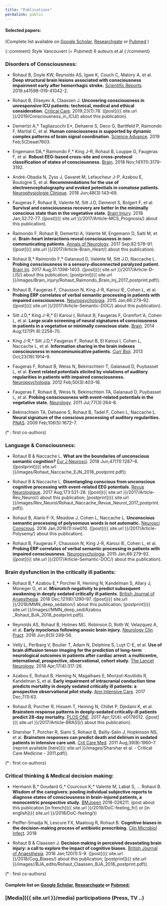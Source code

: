 ```yaml
---
title: "Publications"
permalink: publis
---
```


#### Selected papers:
(Complete list available on [Google Scholar], [Researchgate] or [Pubmed] )

{::comment} Style Vancouvert (= Pubmed) 6 auteurs et.al {:/comment}

<script type='text/javascript' src='https://d1bxh8uas1mnw7.cloudfront.net/assets/embed.js'></script>


### Disorders of Consciousness:
- Rohaut B, Doyle KW, Reynolds AS, Igwe K, Couch C, Matory A, et al. **Deep structural brain lesions associated with consciousness impairment early after hemorrhagic stroke.** [Scientific Reports](https://www.nature.com/articles/s41598-019-41042-2). 2019.s41598-019-41042-2.
    <div data-badge-popover="right" data-badge-type="4" data-doi="s41598-019-41042-2" data-hide-less-than="10" class="altmetric-embed"></div>

- Rohaut B, Eliseyev A, Claassen J. **Uncovering consciousness in unresponsive ICU patients: technical, medical and ethical consideration.** [Critical Care](https://doi.org/10.1186/s13054-019-2370-4). 2019;23(1):78. ([post]({{ site.url }}/2019/Consciousness_in_ICU/) about this publication).
    <div data-badge-popover="right" data-badge-type="4" data-doi="10.1186/s13054-019-2370-4" data-hide-less-than="10" class="altmetric-embed"></div>

- Demertzi A,* Tagliazucchi E*, Dehaene S, Deco G, Barttfeld P, Raimondo F, Martial C, et al.
 **Human consciousness is supported by dynamic complex patterns of brain signal coordination.** [Science Advance](https://doi.org/10.1126/sciadv.aat7603). 2019 Feb;5(2)eaat7603.
    <div data-badge-popover="right" data-badge-type="4" data-doi="10.1126/sciadv.aat7603" data-hide-less-than="10" class="altmetric-embed"></div>

- Engemann DA,* Raimondo F,* King J-R, Rohaut B, Louppe G, Faugeras F, et al. **Robust EEG-based cross-site and cross-protocol classification of states of consciousness.** [Brain](https://doi.org/10.1093/brain/awy251). 2018 Nov;141(11):3179-3192.
    <div data-badge-popover="right" data-badge-type="4" data-doi="10.1093/brain/awy251" data-hide-less-than="10" class="altmetric-embed"></div>

- André-Obadia N, Zyss J, Gavaret M, Lefaucheur J-P, Azabou E, Boulogne S, et al. **Recommendations for the use of electroencephalography and evoked potentials in comatose patients.** [Neurophysiologie Clinique](https://doi.org/10.1016/j.neucli.2018.05.038). 2018 Jun;48(3):143–69.
    <div data-badge-popover="right" data-badge-type="4" data-doi="10.1016/j.neucli.2018.05.038" data-hide-less-than="10" class="altmetric-embed"></div>

- Faugeras F, Rohaut B, Valente M, Sitt J.D, Demeret S, Bolgert F, et al. **Survival and consciousness recovery are better in the minimally conscious state than in the vegetative state**. [Brain Injury](https://doi.org/10.1080/02699052.2017.1364421). 2018 Jan;32:72-77. ([post]({{ site.url }}/2017/Article-MCS_Prognosis/) about this publication).
    <div data-badge-popover="right" data-badge-type="4" data-doi="10.1080/02699052.2017.1364421" data-hide-less-than="10" class="altmetric-embed"></div>

- Raimondo F, Rohaut B, Demertzi A, Valente M, Engemann D, Salti M, et al. **Brain-heart interactions reveal consciousness in non-communicating patients**. [Annals of Neurology](http://dx.doi.org/10.1002/ana.25045). 2017 Sep;82:578–91. ([post]({{ site.url }}/2017/Article-Brain_Heart/) about this publication).
    <div data-badge-popover="right" data-badge-type="4" data-doi="10.1002/ana.25045" data-hide-less-than="10" class="altmetric-embed"></div>

- Rohaut B,* Raimondo F,* Galanaud D, Valente M, Sitt J.D, Naccache L. **Probing
consciousness in a sensory-disconnected paralyzed patient.** [Brain Inj](https://doi.org/10.1080/02699052.2017.1327673). 2017 Aug;31:1398-1403. ([post]({{ site.url }}/2017/Article-D-LIS/) about this publication; [postprint]({{ site.url }}/images/Brain_injury/Rohaut_Raimondo_Brain_Inj_2017_postprint.pdf)).
    <div data-badge-popover="right" data-badge-type="4" data-doi="10.1080/02699052.2017.1327673" data-hide-less-than="10" class="altmetric-embed"></div>

- Rohaut B, Faugeras F, Chausson N, King J-R, Karoui IE, Cohen L, et al. **Probing ERP correlates of verbal semantic processing in patients with impaired consciousness.** [Neuropsychologia](http://dx.doi.org/10.1016/j.neuropsychologia.2014.10.014). 2015 Jan;66:279–92. ([post]({{ site.url }}/2017/Article-Semantic-DOC/) about this publication).
    <div data-badge-popover="right" data-badge-type="4" data-doi="10.1016/j.neuropsychologia.2014.10.014" data-hide-less-than="10" class="altmetric-embed"></div>

- Sitt J.D,* King J-R,* El Karoui I, Rohaut B, Faugeras F, Gramfort A, Cohen L, et al. **Large scale screening of neural signatures of consciousness in patients in a vegetative or minimally conscious state.** [Brain](https://doi.org/10.1093/brain/awu141). 2014 Aug;137(Pt 8):2258–70.
    <div data-badge-popover="right" data-badge-type="4" data-doi="10.1093/brain/awu141" data-hide-less-than="10" class="altmetric-embed"></div>

- King J-R,* Sitt J.D,* Faugeras F, Rohaut B, El Karoui I, Cohen L, Naccache L, et al. **Information sharing in the brain indexes consciousness in noncommunicative patients.** [Curr Biol](http://dx.doi.org/10.1016/j.cub.2013.07.075). 2013 Oct;23(19):1914–9.
    <div data-badge-popover="right" data-badge-type="4" data-doi="10.1016/j.cub.2013.07.075" data-hide-less-than="10" class="altmetric-embed"></div>

- Faugeras F, Rohaut B, Weiss N, Bekinschtein T, Galanaud D, Puybasset L, et al.  **Event related potentials elicited by violations of auditory regularities in patients with impaired consciousness.** [Neuropsychologia](http://dx.doi.org/10.1016/j.neuropsychologia.2011.12.015). 2012 Feb;50(3):403–18.
    <div data-badge-popover="right" data-badge-type="4" data-doi="10.1016/j.neuropsychologia.2011.12.015" data-hide-less-than="10" class="altmetric-embed"></div>

- Faugeras F, Rohaut B, Weiss N, Bekinschtein TA, Galanaud D, Puybasset L, et al. **Probing consciousness with event-related potentials in the vegetative state.** [Neurology](http://dx.doi.org/10.1212/WNL.0b013e3182217ee8). 2011 Jul;77(3):264–8.
    <div data-badge-popover="right" data-badge-type="4" data-doi="10.1212/WNL.0b013e3182217ee8" data-hide-less-than="10" class="altmetric-embed"></div>

- Bekinschtein TA, Dehaene S, Rohaut B, Tadel F, Cohen L, Naccache L. **Neural signature of the conscious processing of auditory regularities.** [PNAS](http://dx.doi.org/10.1073/pnas.0809667106). 2009 Feb;106(5):1672–7.
    <div data-badge-popover="right" data-badge-type="4" data-doi="10.1073/pnas.0809667106" data-hide-less-than="10" class="altmetric-embed"></div>

(* : first co-authors)

### Language & Consciousness:

- Rohaut B & Naccache L. **What are the boundaries of unconscious semantic
cognition?** [Eur J Neurosci](https://doi.org/10.1111/ejn.13930). 2018 Jun;47(11):1287–8. ([postprint]({{ site.url }}/images/Rohaut_Naccache_EJN_2018_postprint.pdf)).
    <div data-badge-popover="right" data-badge-type="4" data-doi="10.1111/ejn.13930" data-hide-less-than="10" class="altmetric-embed"></div>

- Rohaut B & Naccache L. **Disentangling conscious from unconscious cognitive processing with event-related EEG potentials**. [Revue Neurologique](https://doi.org/10.1016/j.neurol.2017.08.001). 2017 Aug;173:521-28. ([post]({{ site.url }}/2017/Article-Rev_Neurol/) about this publication; [postprint]({{ site.url }}/images/Rev_Neurol/Rohaut_Naccache_Revue_Neurol_2017_postprint.pdf)).
    <div data-badge-popover="right" data-badge-type="4" data-doi="10.1016/j.neurol.2017.08.001" data-hide-less-than="10" class="altmetric-embed"></div>

- Rohaut B, Alario F-X, Meadow J, Cohen L, Naccache L. **Unconscious semantic processing of polysemous words is not automatic.** [Neurosci Conscious](https://doi.org/10.1093/nc/niw010). 2016 Jan;2016(1):niw010. ([post]({{ site.url }}/2017/Article-Polysemy/) about this publication).
    <div data-badge-popover="right" data-badge-type="4" data-doi="10.1093/nc/niw010" data-hide-less-than="10" class="altmetric-embed"></div>

- Rohaut B, Faugeras F, Chausson N, King J-R, Karoui IE, Cohen L, et al. **Probing ERP correlates of verbal semantic processing in patients with impaired consciousness.** [Neuropsychologia](http://dx.doi.org/10.1016/j.neuropsychologia.2014.10.014). 2015 Jan;66:279–92. ([post]({{ site.url }}/2017/Article-Semantic-DOC/) about this publication).
    <div data-badge-popover="right" data-badge-type="4" data-doi="10.1016/j.neuropsychologia.2014.10.014" data-hide-less-than="10" class="altmetric-embed"></div>


### Brain dysfunction in the critically ill patients:
- Rohaut B,* Azabou E,* Porcher R, Heming N, Kandelman S, Allary J, Moneger G, et al. **Mismatch negativity to predict subsequent awakening in deeply sedated critically ill patients.** [British Journal of Anaesthesia](https://doi.org/10.1016/j.bja.2018.06.029). 2018 Dec;121(6):1290–97. ([post]({{ site.url }}/2018/MMN_deep_sedation/) about this publication; [postprint]({{ site.url }}/images//MMN_deep_sed/Azabou _Rohaut_BJA_2018_postprint.pdf)).  
    <div data-badge-popover="right" data-badge-type="4" data-doi="10.1016/j.bja.2018.06.029" data-hide-less-than="10" class="altmetric-embed"></div>

- Reynolds AS, Rohaut B, Holmes MG, Robinson D, Roth W, Velazquez A, et al. **Early myoclonus following anoxic brain injury.** [Neurology Clin Pract](https://doi.org/10.1212/CPJ.0000000000000466).  2018 Jun;8(3):249–56.
    <div data-badge-popover="right" data-badge-type="4" data-doi="10.1212/CPJ.0000000000000466" data-hide-less-than="10" class="altmetric-embed"></div>


- Velly L, Perlbarg V, Boulier T, Adam N, Delphine S, Luyt C-E, et al. **Use of brain diffusion tensor imaging for the prediction of long-term neurological outcomes in patients after cardiac arrest: a multicentre, international, prospective, observational, cohort study.** [The Lancet Neurology](https://doi.org/10.1016/S1474-4422(18)30027-9). 2018 Apr;17(4):317-26.
    <div data-badge-popover="right" data-badge-type="4" data-doi="10.1016/S1474-4422(18)30027-9" data-hide-less-than="10" class="altmetric-embed"></div>

- Azabou E, Rohaut B, Heming N, Magalhaes E, Morizot-Koutlidis R, Kandelman S, et al. **Early impairment of intracranial conduction time predicts
mortality in deeply sedated critically ill patients: a prospective observational
pilot study.** [Ann Intensive Care](https://doi.org/10.1186/s13613-017-0290-5). 2017 Dec;7(1):63.
    <div data-badge-popover="right" data-badge-type="4" data-doi="10.1186/s13613-017-0290-5" data-hide-less-than="10" class="altmetric-embed"></div>

- Rohaut B, Porcher R, Hissem T, Heming N, Chillet P, Djedaini K, et al. **Brainstem response patterns in deeply-sedated critically-ill patients predict 28-day mortality.** [PLOS ONE](https://doi.org/10.1371/journal.pone.0176012). 2017 Apr;12(4): e0176012. ([post]({{ site.url }}/2017/Article-BRASS/)  about this publication).
    <div data-badge-popover="right" data-badge-type="4" data-doi="10.1371/journal.pone.0176012" data-hide-less-than="10" class="altmetric-embed"></div>

- Sharshar T, Porcher R, Siami S, Rohaut B, Bailly-Salin J, Hopkinson NS, et al. **Brainstem responses can predict death and delirium in sedated patients in intensive care unit.** [Crit Care Med](http://dx.doi.org/10.1097/CCM.0b013e31821b843b). 2011 Aug;39(8):1960–7. (reprint available [here]({{ site.url }}/images/Sharshar et al. - Critical Care Medicine - 2011.pdf)).
    <div data-badge-popover="right" data-badge-type="4" data-doi="10.1097/CCM.0b013e31821b843b" data-hide-less-than="10" class="altmetric-embed"></div>

(* : first co-authors)


### Critical thinking & Medical decision making:
- Hermann B,* Goudard G,* Courcoux K,* Valente M, Labat S, ... Rohaut B. **Wisdom of the caregivers: pooling individual subjective reports to diagnose states of consciousness in brain-injured patients, a monocentric prospective study.** [BMJopen](http://dx.doi.org/10.1136/bmjopen-2018-026211) 2018-026211. (post about this publication [in french]({{ site.url }}/2019/DoC-feeling_fr/) or [in english]({{ site.url }}/2018/DoC-feeling/))
    <div data-badge-popover="right" data-badge-type="4" data-doi="10.1136/bmjopen-2018-026211" data-hide-less-than="10" class="altmetric-embed"></div>

- Peiffer-Smadja N, Lescure FX, Maatoug R, Rohaut B. **Cognitive biases in the
decision-making process of antibiotic prescribing.** [Clin Microbiol Infect](https://doi.org/10.1016/j.cmi.2018.12.010). 2018

- Rohaut B & Claassen J. **Decision making in perceived devastating brain injury: a call to explore the impact of cognitive biases.** [British Journal of Anaesthesia](http://dx.doi.org/10.1016/j.bja.2017.11.007). 2018 Jan;120(1):5-9. ([post]({{ site.url }}/2018/Cog_Biases/) about this publication; [postprint]({{ site.url }}/images//BJA_edito/Rohaut_Claassen_BJA_2018_postprint.pdf)).  
  <div data-badge-popover="right" data-badge-type="4" data-doi="10.1016/j.bja.2017.11.007" data-hide-less-than="10" class="altmetric-embed"></div>


(* : first co-authors)
#### Complete list on [Google Scholar], [Researchgate] or [Pubmed];

### [Media]({{ site.url }}/media) participations (Press, TV ..)

[Google Scholar]: https://scholar.google.fr/citations?hl=fr&user=jgHpg1oAAAAJ&view_op=list_works&sortby=pubdate
[Researchgate]:https://www.researchgate.net/profile/Benjamin_Rohaut
[Pubmed]:https://www.ncbi.nlm.nih.gov/pubmed/?term=Rohaut+B%5BAuthor%5D+OR+Rohaut+B%5BInvestigator%5D
